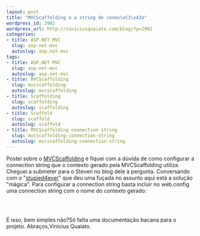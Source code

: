 ```yaml
--- 
layout: post
title: "MVCScaffolding e a string de conex\xC3\xA3o"
wordpress_id: 2902
wordpress_url: http://viniciusquaiato.com/blog/?p=2902
categories: 
- title: ASP.NET MVC
  slug: asp-net-mvc
  autoslug: asp.net-mvc
tags: 
- title: ASP.NET MVC
  slug: asp-net-mvc
  autoslug: asp.net-mvc
- title: MVCScaffolding
  slug: mvcscaffolding
  autoslug: mvcscaffolding
- title: Scaffolding
  slug: scaffolding
  autoslug: scaffolding
- title: Scaffold
  slug: scaffold
  autoslug: scaffold
- title: MVCScaffolding connection string
  slug: mvcscaffolding-connection-string
  autoslug: mvcscaffolding-connection-string
---
```

Postei sobre o [MVCScaffolding](http://viniciusquaiato.com/blog/mvc-scaffolding/) e fiquei com a dúvida de como configurar a connection string que o contexto gerado pela MVCScaffolding utiliza. Cheguei a submeter para o Steven no blog dele a pergunta. Conversando com o "[stupied4ever](http://olhonobit.wordpress.com/2011/01/18/mvc-mvc-scaffolding/)" que deu uma fuçada no assunto aqui está a solução "mágica". Para configurar a connection string basta incluir no web.config uma connection string com o nome do contexto gerado:<pre lang="xml"><connectionstrings>    <add name="NomeDoContextoGerado" connectionstring="Data Source=DATA_SOURCE; Initial Catalog= BANCO;" providername="System.Data.SqlClient" /> </connectionstrings></pre>É isso, bem simples não?Só falta uma documentação bacana para o projeto. Abraços,Vinicius Quaiato.
